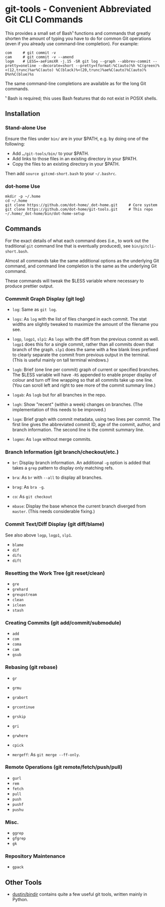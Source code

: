 git-tools - Convenient Abbreviated Git CLI Commands
===================================================

This provides a small set of Bash¹ functions and commands that greatly
shorten the amount of typing you have to do for common Git operations (even
if you already use command-line completion). For example:

    com     # git commit -v
    cam     # git commit -v --amend
    logm    # LESS=-aeFimsXR -j.15 -SR git log --graph --abbrev-commit --pretty=oneline --decorate=short --pretty=tformat:%C(auto)%h %C(green)%<(12,trunc)%ar%C(auto) %C(black)%<(20,trunc)%ae%C(auto)%C(auto)% D%n%C(blue)%s

The same command-line completions are available as for the long Git
commands.

¹ Bash is required; this uses Bash features that do not exist in POSIX
shells.


Installation
------------

### Stand-alone Use

Ensure the files under `bin/` are in your $PATH, e.g. by doing one of the
following:
- Add `…/git-tools/bin/` to your $PATH.
- Add links to those files in an existing directory in your $PATH.
- Copy the files to an existing directory in your $PATH.

Then add `source gitcmd-short.bash` to your `~/.bashrc`.

### dot-home Use

    mkdir -p ~/.home
    cd ~/.home
    git clone https://github.com/dot-home/_dot-home.git     # Core system
    git clone https://github.com/dot-home/git-tools.git     # This repo
    ~/.home/_dot-home/bin/dot-home-setup


Commands
--------

For the exact details of what each command does (i.e., to work out the
traditional `git` command line that is eventually produced), see
`bin/gitcli-short.bash`.

Almost all commands take the same additional options as the underlying Git
command, and command line completion is the same as the underlying Git
command.

These commands will tweak the $LESS variable where necessary to produce
prettier output.

### Commmit Graph Display (git log)

- `log`: Same as `git log`.

- `logs`: As `log` with the list of files changed in each commit. The stat
  widths are slightly tweaked to maximize the amount of the filename you
  see.

- `logp`, `logp1`, `slp1`: As `logs` with the diff from the previous commit
  as well. `logp1` does this for a single commit, rather than all commits
  down that branch of the graph. `slp1` does the same with a few blank
  lines prefixed to clearly separate the commit from previous output in the
  terminal. (This is useful mainly on tall terminal windows.)

- `logb`: Brief (one line per commit) graph of current or specified
  branches. The $LESS variable will have `-RS` appended to enable proper
  display of colour and turn off line wrapping so that all commits take up
  one line. (You can scroll left and right to see more of the commit
  summary line.)

- `logab`: As `logb` but for all branches in the repo.

- `logh`: Show "recent" (within a week) changes on branches. (The
  implementation of this needs to be improved.)

- `logm`: Brief graph with commit metadata, using two lines per commit. The
  first line gives the abbreviated commit ID, age of the commit, author,
  and branch information. The second line is the commit summary line.

- `logmn`: As `logm` without merge commits.

### Branch Information (git branch/checkout/etc.)

- `br`: Display branch information. An additional `-g` option is added
   that takes a `grep` pattern to display only matching refs.

- `bra`: As `br` with `--all` to display all branches.

- `brag`: As `bra -g`.

- `co`: As `git checkout`

- `mbase`: Display the base whence the current branch diverged from `master`.
  (This needs considerable fixing.)

### Commit Text/Diff Display (git diff/blame)

See also above `logp`, `logp1`, `slp1`.

- `blame`
- `dif`
- `difs`
- `dift`

### Resetting the Work Tree (git reset/clean)

- `gre`
- `grehard`
- `greupstream`
- `clean`
- `iclean`
- `stash`

### Creating Commits (git add/commit/submodule)

- `add`
- `com`
- `coma`
- `cam`
- `gsub`

### Rebasing (git rebase)

- `gr`
- `grmu`
- `grabort`
- `grcontinue`
- `grskip`
- `gri`
- `grwhere`
- `cpick`

- `mergeff`: As `git merge --ff-only`.

### Remote Operations (git remote/fetch/push/pull)

- `gurl`
- `rem`
- `fetch`
- `pull`
- `push`
- `pushf`
- `pushu`

### Misc.

- `ggrep`
- `gfgrep`
- `gk`

### Repository Maintenance

- `gpack`



Other Tools
-----------

* [dustin/bindir] contains quite a few useful git tools, written
  mainly in Python.



<!-------------------------------------------------------------------->
[dustin/bindir]: https://github.com/dustin/bindir

